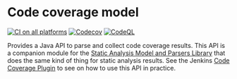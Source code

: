 # Code coverage model 

[![CI on all platforms](https://github.com/uhafner/coverage-model/workflows/GitHub%20CI/badge.svg?branch=main)](https://github.com/jenkinsci/analysis-model/actions/workflows/ci.yml)
[![Codecov](https://codecov.io/gh/uhafner/coverage-model/branch/main/graph/badge.svg)](https://codecov.io/gh/uhafner/coverage-model)
[![CodeQL](https://github.com/uhafner/coverage-model/workflows/CodeQL/badge.svg?branch=main)](https://github.com/jenkinsci/analysis-model/actions/workflows/codeql.yml)

Provides a Java API to parse and collect code coverage results. This API is a companion module for the 
[Static Analysis Model and Parsers Library](https://github.com/jenkinsci/analysis-model) that does the same kind
of thing for static analysis results. See the 
Jenkins [Code Coverage Plugin](https://github.com/jenkinsci/code-coverage-api-plugin) to see on how to use this API
in practice. 
 
